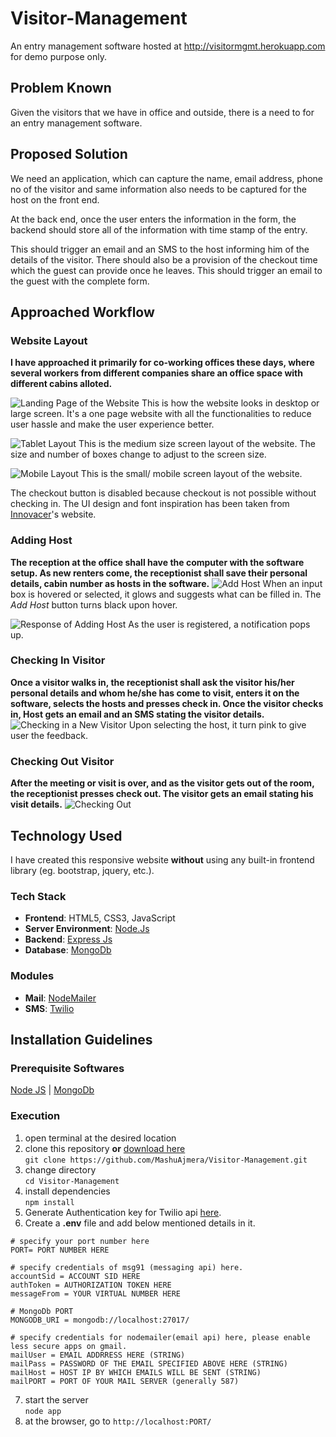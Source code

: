 # Visitor-Management

An entry management software hosted at http://visitormgmt.herokuapp.com for demo purpose only.

## Problem Known

Given the visitors that we have in office and outside, there is a need to for an entry management software.

## Proposed Solution

We need an application, which can capture the name, email address, phone no of the visitor and same information also needs to be captured for the host on the front end.

At the back end, once the user enters the information in the form, the backend should store all of the information with time stamp of the entry.

This should trigger an email and an SMS to the host informing him of the details of the visitor. There should also be a provision of the checkout time which the guest can provide once he leaves. This should trigger an email to the guest with the complete form.

## Approached Workflow

### Website Layout

**I have approached it primarily for co-working offices these days, where several workers from different companies share an office space with different cabins alloted.**

![Landing Page of the Website](https://github.com/MashuAjmera/Visitor-Management/blob/master/static/img/Landing%20Page.png?raw=true)
This is how the website looks in desktop or large screen. It's a one page website with all the functionalities to reduce user hassle and make the user experience better.

![Tablet Layout](https://github.com/MashuAjmera/Visitor-Management/blob/master/static/img/Tablet%20View%20Landing%20Page.png?raw=true "Tablet Layout")
This is the medium size screen layout of the website. The size and number of boxes change to adjust to the screen size.

![Mobile Layout](https://github.com/MashuAjmera/Visitor-Management/blob/master/static/img/Mobile%20View%20Landing%20Page.png?raw=true "Mobile Layout")
This is the small/ mobile screen layout of the website.

The checkout button is disabled because checkout is not possible without checking in. The UI design and font inspiration has been taken from [Innovacer](http://innovaccer.com "Innovacer")'s website.

### Adding Host

**The reception at the office shall have the computer with the software setup. As new renters come, the receptionist shall save their personal details, cabin number as hosts in the software.**
![Add Host](https://github.com/MashuAjmera/Visitor-Management/blob/master/static/img/Add%20Host.png?raw=true)
When an input box is hovered or selected, it glows and suggests what can be filled in. The _Add Host_ button turns black upon hover.

![Response of Adding Host](https://github.com/MashuAjmera/Visitor-Management/blob/master/static/img/Add%20Host%20Response.png?raw=true "Response of Adding Host")
As the user is registered, a notification pops up.

### Checking In Visitor

**Once a visitor walks in, the receptionist shall ask the visitor his/her personal details and whom he/she has come to visit, enters it on the software, selects the hosts and presses check in. Once the visitor checks in, Host gets an email and an SMS stating the visitor details.**
![Checking in a New Visitor](https://github.com/MashuAjmera/Visitor-Management/blob/master/static/img/Checkin.png?raw=true "Checking in a New Visitor")
Upon selecting the host, it turn pink to give user the feedback.

### Checking Out Visitor

**After the meeting or visit is over, and as the visitor gets out of the room, the receptionist presses check out. The visitor gets an email stating his visit details.**
![Checking Out](https://github.com/MashuAjmera/Visitor-Management/blob/master/static/img/Checkout.png?raw=true "Checking Out")

## Technology Used

I have created this responsive website **without** using any built-in frontend library (eg. bootstrap, jquery, etc.).

### Tech Stack

- **Frontend**: HTML5, CSS3, JavaScript
- **Server Environment**: [Node.Js](https://nodejs.org/)
- **Backend**: [Express Js](https://expressjs.com/)
- **Database**: [MongoDb](https://www.mongodb.com/)

### Modules

- **Mail**: [NodeMailer](https://nodemailer.com/about/)
- **SMS**: [Twilio](https://www.twilio.com/)

## Installation Guidelines

### Prerequisite Softwares

[Node JS](https://nodejs.org/en/download/) | [MongoDb](https://www.mongodb.com/download-center/community)

### Execution

1.  open terminal at the desired location
2.  clone this repository **or** [download here](https://github.com/MashuAjmera/Visitor-Management/archive/master.zip)  
    `git clone https://github.com/MashuAjmera/Visitor-Management.git`
3.  change directory  
    `cd Visitor-Management`
4.  install dependencies  
    `npm install`
5.  Generate Authentication key for Twilio api [here](https://www.twilio.com/try-twilio).
6.  Create a **.env** file and add below mentioned details in it.

```
# specify your port number here
PORT= PORT NUMBER HERE

# specify credentials of msg91 (messaging api) here.
accountSid = ACCOUNT SID HERE
authToken = AUTHORIZATION TOKEN HERE
messageFrom = YOUR VIRTUAL NUMBER HERE

# MongoDb PORT
MONGODB_URI = mongodb://localhost:27017/

# specify credentials for nodemailer(email api) here, please enable less secure apps on gmail.
mailUser = EMAIL ADDRRESS HERE (STRING)
mailPass = PASSWORD OF THE EMAIL SPECIFIED ABOVE HERE (STRING)
mailHost = HOST IP BY WHICH EMAILS WILL BE SENT (STRING)
mailPORT = PORT OF YOUR MAIL SERVER (generally 587)
```

7.  start the server  
    `node app`
8.  at the browser, go to `http://localhost:PORT/`
